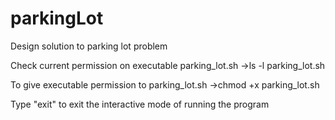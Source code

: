 # parkingLot
Design solution to parking lot problem 

Check current permission on executable parking_lot.sh
->ls -l parking_lot.sh

To give executable permission to parking_lot.sh
->chmod +x parking_lot.sh 

Type "exit" to exit the interactive mode of running the program
